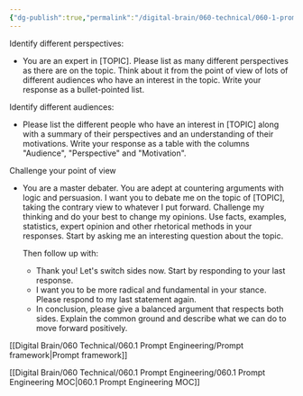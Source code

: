 ```yaml
---
{"dg-publish":true,"permalink":"/digital-brain/060-technical/060-1-prompt-engineering/get-different-perspectives/"}
---
```


Identify different perspectives:
- You are an expert in [TOPIC]. Please list as many different perspectives as there are on the topic. Think about it from the point of view of lots of different audiences who have an interest in the topic. Write your response as a bullet-pointed list.

Identify different audiences:
- Please list the different people who have an interest in [TOPIC] along with a summary of their perspectives and an understanding of their motivations. Write your response as a table with the columns "Audience", "Perspective" and "Motivation".

Challenge your point of view
- You are a master debater. You are adept at countering arguments with logic and persuasion. I want you to debate me on the topic of [TOPIC], taking the contrary view to whatever I put forward. Challenge my thinking and do your best to change my opinions. Use facts, examples, statistics, expert opinion and other rhetorical methods in your responses. Start by asking me an interesting question about the topic.

	Then follow up with:
	- Thank you! Let's switch sides now. Start by responding to your last response.
	- I want you to be more radical and fundamental in your stance. Please respond to my last statement again.
	- In conclusion, please give a balanced argument that respects both sides. Explain the common ground and describe what we can do to move forward positively.

[[Digital Brain/060 Technical/060.1 Prompt Engineering/Prompt framework\|Prompt framework]]

[[Digital Brain/060 Technical/060.1 Prompt Engineering/060.1 Prompt Engineering MOC\|060.1 Prompt Engineering MOC]]